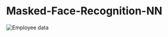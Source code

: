 # Masked-Face-Recognition-NN
![Employee data](https://github.com/Tariq-Hommadi/NN/blob/main/CNN%20Result.jpg?raw=true "Employee Data title")
